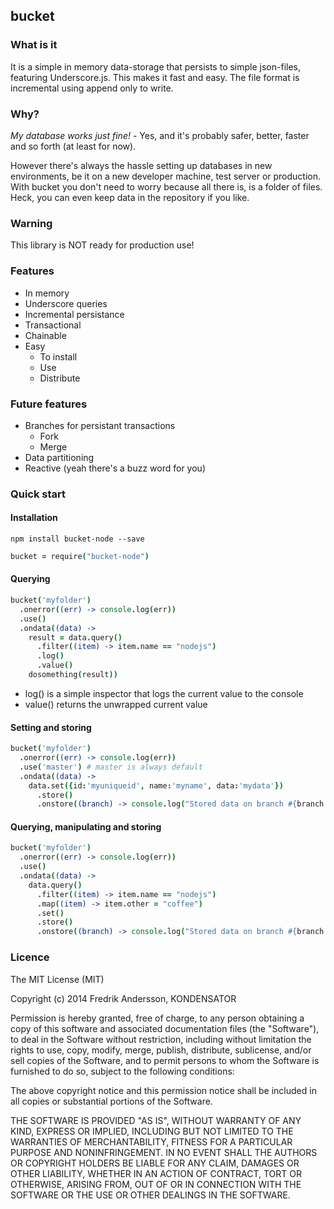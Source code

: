 bucket
------

### What is it

It is a simple in memory data-storage that persists to simple json-files, featuring Underscore.js. This makes it fast and easy. The file format is incremental using append only to write.

### Why?

*My database works just fine!* - Yes, and it's probably safer, better, faster and so forth (at least for now).

However there's always the hassle setting up databases in new environments, be it on a new developer machine, test server or production. With bucket you don't need to worry because all there is, is a folder of files. Heck, you can even keep data in the repository if you like.

### Warning

This library is NOT ready for production use!

### Features

* In memory
* Underscore queries
* Incremental persistance
* Transactional
* Chainable
* Easy
  * To install
  * Use
  * Distribute

### Future features

* Branches for persistant transactions
  * Fork
  * Merge
* Data partitioning
* Reactive (yeah there's a buzz word for you)

### Quick start

#### Installation

```
npm install bucket-node --save
```

```coffeescript
bucket = require("bucket-node")
```

#### Querying

```coffeescript
bucket('myfolder')
  .onerror((err) -> console.log(err))
  .use()
  .ondata((data) ->
    result = data.query()
      .filter((item) -> item.name == "nodejs")
      .log()
      .value()
    dosomething(result))
```

* log() is a simple inspector that logs the current value to the console
* value() returns the unwrapped current value

#### Setting and storing

```coffeescript
bucket('myfolder')
  .onerror((err) -> console.log(err))
  .use('master') # master is always default
  .ondata((data) ->
    data.set({id:'myuniqueid', name:'myname', data:'mydata'})
      .store()
      .onstore((branch) -> console.log("Stored data on branch #{branch.branch()}")))
```

#### Querying, manipulating and storing

```coffeescript
bucket('myfolder')
  .onerror((err) -> console.log(err))
  .use()
  .ondata((data) ->
    data.query()
      .filter((item) -> item.name == "nodejs")
      .map((item) -> item.other = "coffee")
      .set()
      .store()
      .onstore((branch) -> console.log("Stored data on branch #{branch.branch()}")))
```

### Licence

The MIT License (MIT)

Copyright (c) 2014 Fredrik Andersson, KONDENSATOR

Permission is hereby granted, free of charge, to any person obtaining a copy
of this software and associated documentation files (the "Software"), to deal
in the Software without restriction, including without limitation the rights
to use, copy, modify, merge, publish, distribute, sublicense, and/or sell
copies of the Software, and to permit persons to whom the Software is
furnished to do so, subject to the following conditions:

The above copyright notice and this permission notice shall be included in
all copies or substantial portions of the Software.

THE SOFTWARE IS PROVIDED "AS IS", WITHOUT WARRANTY OF ANY KIND, EXPRESS OR
IMPLIED, INCLUDING BUT NOT LIMITED TO THE WARRANTIES OF MERCHANTABILITY,
FITNESS FOR A PARTICULAR PURPOSE AND NONINFRINGEMENT. IN NO EVENT SHALL THE
AUTHORS OR COPYRIGHT HOLDERS BE LIABLE FOR ANY CLAIM, DAMAGES OR OTHER
LIABILITY, WHETHER IN AN ACTION OF CONTRACT, TORT OR OTHERWISE, ARISING FROM,
OUT OF OR IN CONNECTION WITH THE SOFTWARE OR THE USE OR OTHER DEALINGS IN
THE SOFTWARE.

